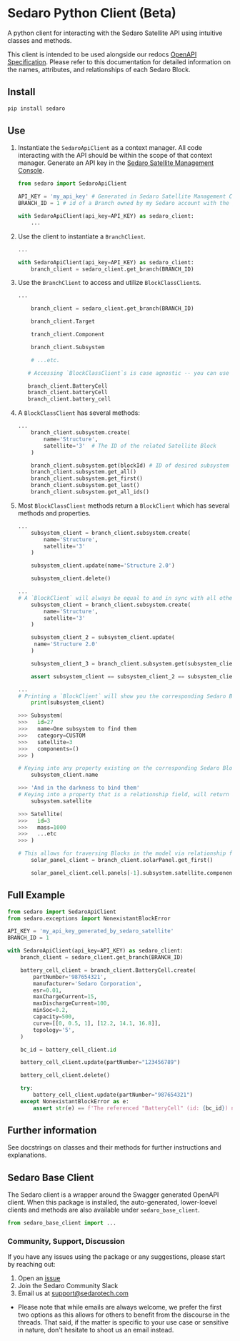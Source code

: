 # Sedaro Python Client (Beta)

A python client for interacting with the Sedaro Satellite API using intuitive classes and methods.

This client is intended to be used alongside our redocs [OpenAPI Specification](https://sedaro.github.io/openapi/). Please refer to this documentation for detailed information on the names, attributes, and relationships of each Sedaro Block.

## Install

```bash
pip install sedaro
```

## Use

1. Instantiate the `SedaroApiClient` as a context manager. All code interacting with the API should be within the scope of that context manager. Generate an API key in the [Sedaro Satellite Management Console](https://staging.satellite.sedaro.com/#/account).

   ```py
   from sedaro import SedaroApiClient

   API_KEY = 'my_api_key' # Generated in Sedaro Satellite Management Console
   BRANCH_ID = 1 # id of a Branch owned by my Sedaro account with the given api key

   with SedaroApiClient(api_key=API_KEY) as sedaro_client:
       ...
   ```

2. Use the client to instantiate a `BranchClient`.

   ```py
   ...

   with SedaroApiClient(api_key=API_KEY) as sedaro_client:
       branch_client = sedaro_client.get_branch(BRANCH_ID)
   ```

3. Use the `BranchClient` to access and utilize `BlockClassClient`s.

   ```py
   ...

       branch_client = sedaro_client.get_branch(BRANCH_ID)

       branch_client.Target

       tranch_client.Component

       branch_client.Subsystem

       # ...etc.

   ```

   ```py
      # Accessing `BlockClassClient`s is case agnostic -- you can use any form of the Sedaro Block name that can be parsed into a snake case version.

      branch_client.BatteryCell
      branch_client.batteryCell
      branch_client.battery_cell

   ```

4. A `BlockClassClient` has several methods:

   ```py
   ...
       branch_client.subsystem.create(
           name='Structure',
           satellite='3'  # The ID of the related Satellite Block
       )

       branch_client.subsystem.get(blockId) # ID of desired subsystem
       branch_client.subsystem.get_all()
       branch_client.subsystem.get_first()
       branch_client.subsystem.get_last()
       branch_client.subsystem.get_all_ids()
   ```

5. Most `BlockClassClient` methods return a `BlockClient` which has several methods and properties.

   ```py
   ...
       subsystem_client = branch_client.subsystem.create(
           name='Structure',
           satellite='3'
       )

       subsystem_client.update(name='Structure 2.0')

       subsystem_client.delete()
   ```

   ```py
   ...
   # A `BlockClient` will always be equal to and in sync with all other `BlockClient`s referencing the same Sedaro Block:
       subsystem_client = branch_client.subsystem.create(
           name='Structure',
           satellite='3'
       )

       subsystem_client_2 = subsystem_client.update(
        name='Structure 2.0'
       )

       subsystem_client_3 = branch_client.subsystem.get(subsystem_client.id)

       assert subsystem_client == subsystem_client_2 == subsystem_client_3
   ```

   ```py
   ...
   # Printing a `BlockClient` will show you the corresponding Sedaro Block's data:
       print(subsystem_client)

   >>> Subsystem(
   >>>   id=27
   >>>   name=One subsystem to find them
   >>>   category=CUSTOM
   >>>   satellite=3
   >>>   components=()
   >>> )
   ```

   ```py
   # Keying into any property existing on the corresponding Sedaro Block will return that properties value.
       subsystem_client.name

   >>> 'And in the darkness to bind them'
   # Keying into a property that is a relationship field, will return a `BlockClient` corresponding to the related `Block` (or `list` of `BlockClient`s if it's a many-side relationship field).
       subsystem.satellite

   >>> Satellite(
   >>>   id=3
   >>>   mass=1000
   >>>   ...etc
   >>> )
   ```

   ```py
   # This allows for traversing Blocks in the model via relationship fields:
       solar_panel_client = branch_client.solarPanel.get_first()

       solar_panel_client.cell.panels[-1].subsystem.satellite.components[0].delete()
   ```

## Full Example

```py
from sedaro import SedaroApiClient
from sedaro.exceptions import NonexistantBlockError

API_KEY = 'my_api_key_generated_by_sedaro_satellite'
BRANCH_ID = 1

with SedaroApiClient(api_key=API_KEY) as sedaro_client:
    branch_client = sedaro_client.get_branch(BRANCH_ID)

    battery_cell_client = branch_client.BatteryCell.create(
        partNumber='987654321',
        manufacturer='Sedaro Corporation',
        esr=0.01,
        maxChargeCurrent=15,
        maxDischargeCurrent=100,
        minSoc=0.2,
        capacity=500,
        curve=[[0, 0.5, 1], [12.2, 14.1, 16.8]],
        topology='5',
    )

    bc_id = battery_cell_client.id

    battery_cell_client.update(partNumber="123456789")

    battery_cell_client.delete()

    try:
        battery_cell_client.update(partNumber="987654321")
    except NonexistantBlockError as e:
        assert str(e) == f'The referenced "BatteryCell" (id: {bc_id}) no longer exists.'
```

## Further information

See docstrings on classes and their methods for further instructions and explanations.

## Sedaro Base Client

The Sedaro client is a wrapper around the Swagger generated OpenAPI client. When this package is installed, the auto-generated, lower-loevel clients and methods are also available under `sedaro_base_client`.

```py
from sedaro_base_client import ...
```

### Community, Support, Discussion

If you have any issues using the package or any suggestions, please start by reaching out:

1. Open an [issue](TODO)
2. Join the Sedaro Community Slack
3. Email us at support@sedarotech.com

- Please note that while emails are always welcome, we prefer the first two options as this allows for others to benefit from the discourse in the threads. That said, if the matter is specific to your use case or sensitive in nature, don't hesitate to shoot us an email instead.
